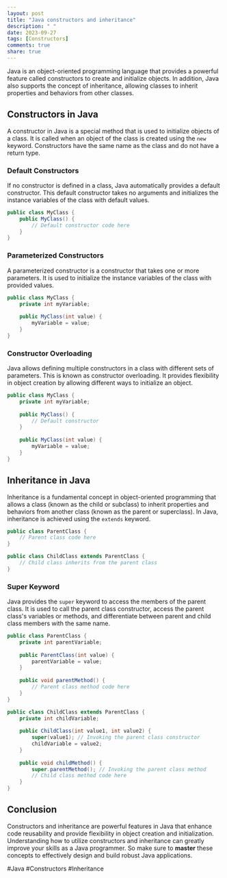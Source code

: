```yaml
---
layout: post
title: "Java constructors and inheritance"
description: " "
date: 2023-09-27
tags: [Constructors]
comments: true
share: true
---
```


Java is an object-oriented programming language that provides a powerful feature called constructors to create and initialize objects. In addition, Java also supports the concept of inheritance, allowing classes to inherit properties and behaviors from other classes.

## Constructors in Java

A constructor in Java is a special method that is used to initialize objects of a class. It is called when an object of the class is created using the `new` keyword. Constructors have the same name as the class and do not have a return type.

### Default Constructors

If no constructor is defined in a class, Java automatically provides a default constructor. This default constructor takes no arguments and initializes the instance variables of the class with default values.

```java
public class MyClass {
    public MyClass() {
        // Default constructor code here
    }
}
```

### Parameterized Constructors

A parameterized constructor is a constructor that takes one or more parameters. It is used to initialize the instance variables of the class with provided values.

```java
public class MyClass {
    private int myVariable;
    
    public MyClass(int value) {
        myVariable = value;
    }
}
```

### Constructor Overloading

Java allows defining multiple constructors in a class with different sets of parameters. This is known as constructor overloading. It provides flexibility in object creation by allowing different ways to initialize an object.

```java
public class MyClass {
    private int myVariable;
    
    public MyClass() {
        // Default constructor
    }
    
    public MyClass(int value) {
        myVariable = value;
    }
}
```

## Inheritance in Java

Inheritance is a fundamental concept in object-oriented programming that allows a class (known as the child or subclass) to inherit properties and behaviors from another class (known as the parent or superclass). In Java, inheritance is achieved using the `extends` keyword.

```java
public class ParentClass {
    // Parent class code here
}

public class ChildClass extends ParentClass {
    // Child class inherits from the parent class
}
```

### Super Keyword

Java provides the `super` keyword to access the members of the parent class. It is used to call the parent class constructor, access the parent class's variables or methods, and differentiate between parent and child class members with the same name.

```java
public class ParentClass {
    private int parentVariable;
    
    public ParentClass(int value) {
        parentVariable = value;
    }
    
    public void parentMethod() {
        // Parent class method code here
    }
}

public class ChildClass extends ParentClass {
    private int childVariable;
    
    public ChildClass(int value1, int value2) {
        super(value1); // Invoking the parent class constructor
        childVariable = value2;
    }
    
    public void childMethod() {
        super.parentMethod(); // Invoking the parent class method
        // Child class method code here
    }
}
```

## Conclusion

Constructors and inheritance are powerful features in Java that enhance code reusability and provide flexibility in object creation and initialization. Understanding how to utilize constructors and inheritance can greatly improve your skills as a Java programmer. So make sure to **master** these concepts to effectively design and build robust Java applications.

#Java #Constructors #Inheritance